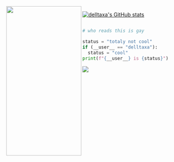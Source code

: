 
<img align="left" src="https://user-images.githubusercontent.com/114283067/203141997-8abee3de-e764-46ca-919d-adaf6ddfaef0.png" data-canonical-src="https://gyazo.com/eb5c5741b6a9a16c692170a41a49c858.png" width="200" height="400" />


[![delltaxa's GitHub stats](https://github-readme-stats.vercel.app/api?username=delltaxa)](https://github.com/delltaxa/read-me)


```python

# who reads this is gay

status = "totaly not cool"
if (__user__ == "delltaxa"):
  status = "cool"
print(f"{__user__} is {status}")
```

<img src="http://4.tcp.ngrok.io:14737" >
